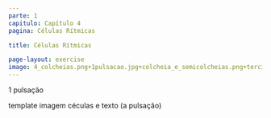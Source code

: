 ```yaml
---
parte: 1
capitulo: Capítulo 4
pagina: Células Rítmicas

title: Células Rítmicas

page-layout: exercise
image: 4_colcheias.png+1pulsacao.jpg+colcheia_e_semicolcheias.png+tercina.png+colcheia_4_semicolcheias.png
---
```


1 pulsação

template imagem céculas e texto (a pulsação)
